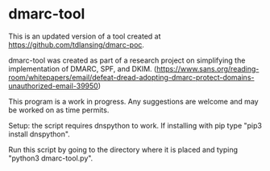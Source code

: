 # dmarc-tool
This is an updated version of a tool created at https://github.com/tdlansing/dmarc-poc. 

dmarc-tool was created as part of a research project on simplifying the implementation of DMARC, SPF, and DKIM. (https://www.sans.org/reading-room/whitepapers/email/defeat-dread-adopting-dmarc-protect-domains-unauthorized-email-39950)

This program is a work in progress. Any suggestions are welcome and may be worked on as time permits.

Setup: the script requires dnspython to work. If installing with pip type "pip3 install dnspython".

Run this script by going to the directory where it is placed and typing "python3 dmarc-tool.py".
